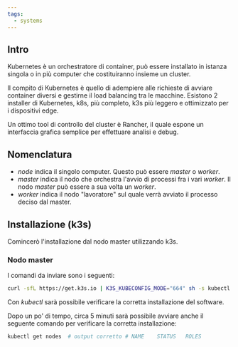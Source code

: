```yaml
---
tags:
  - systems
---
```


## Intro
Kubernetes è un orchestratore di container, può essere installato in istanza singola o in più computer che costituiranno insieme un cluster.

Il compito di Kubernetes è quello di adempiere alle richieste di avviare container diversi e gestirne il load balancing tra le macchine. Esistono 2 installer di Kubernetes, k8s, più completo, k3s più leggero e ottimizzato per i dispositivi edge.

Un ottimo tool di controllo del cluster è Rancher, il quale espone un interfaccia grafica semplice per effettuare analisi e debug.

## Nomenclatura
- _node_ indica il singolo computer. Questo può essere _master_ o _worker_.
- _master_ indica il nodo che orchestra l'avvio di processi fra i vari _worker_. Il nodo _master_ può essere a sua volta un _worker_.
- _worker_ indica il nodo "lavoratore" sul quale verrà avviato il processo deciso dal master.

## Installazione (k3s)
Comincerò l'installazione dal nodo master utilizzando k3s.

### Nodo master
I comandi da inviare sono i seguenti:

``` bash
curl -sfL https://get.k3s.io | K3S_KUBECONFIG_MODE="664" sh -s kubectl version
```

Con *kubectl* sarà possibile verificare la corretta installazione del software.

Dopo un po' di tempo, circa 5 minuti sarà possibile avviare anche il seguente comando per verificare la corretta installazione:

```bash
kubectl get nodes  # output corretto # NAME    STATUS   ROLES                  AGE   VERSION # xxxxx   Ready    control-plane,master   54m   v1.28.7+k3s1   
```
